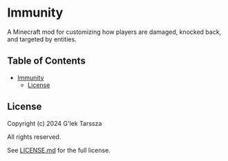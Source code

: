 # Immunity #

A Minecraft mod for customizing how players are damaged, knocked back, and
targeted by entities.

<!-- omit in toc -->
## Table of Contents ##

* [Immunity](#immunity)
    * [License](#license)

## License ##

Copyright (c) 2024 G'lek Tarssza

All rights reserved.

See [LICENSE.md](LICENSE.md) for the full license.
```
